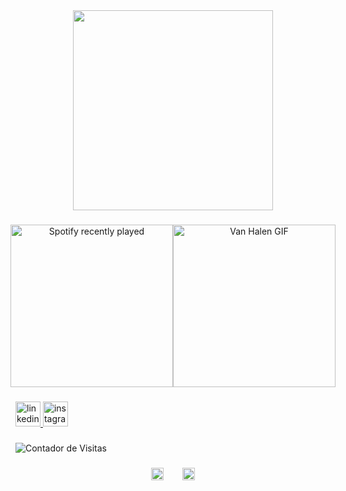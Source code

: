 <div align="center">
    <img height="320" src="https://i.imgur.com/lZ4XcJz.png"  />
</div>

###

<div align="center" style="display: flex; justify-content: center; align-items: center;">
    
  <a href="https://open.spotify.com/user/pedroka009">
    <img height="260" src="https://spotify-recently-played-readme.vercel.app/api?user=pedroka009&count=3&unique=true" alt="Spotify recently played" />
  </a>
  
  <img height="260" src="https://i.imgflip.com/8up509.gif" alt="Van Halen GIF" />
</div>


###

<div align="left" >
  <a href="https://linkedin.com/in/pedro-leal-9080122bb" target="_blank">
    <img src="https://img.shields.io/static/v1?message=LinkedIn&logo=linkedin&label=&color=4B0000&logoColor=white&labelColor=&style=for-the-badge" height="40" alt="linkedin logo"  />
  </a>
  <a href="https://instagram.com/5pedro.souza" target="_blank">
    <img src="https://img.shields.io/static/v1?message=Instagram&logo=instagram&label=&color=4B0000&logoColor=white&labelColor=&style=for-the-badge" height="40" alt="instagram logo"  />
  </a>
</div>

###

<h5 align="left"></h5>

###

<img src="https://komarev.com/ghpvc/?username=YourLatestTrick&color=4B0000" alt="Contador de Visitas" />

###

<div align="center" style="display: flex; justify-content: center; gap: 30px;">

  <img height="20" src="https://github-readme-stats.vercel.app/api?username=YourLatestTrick&count_private=true&show_icons=true&hide_title=true&hide_border=true&theme=radical&bg_color=4B0000&card_width=400" alt="GitHub Stats" />

  <img height="20" src="https://github-readme-stats.vercel.app/api/top-langs/?username=YourLatestTrick&langs_count=7&layout=compact&theme=radical&bg_color=4B0000&card_width=400" alt="Top Languages" />

</div>



